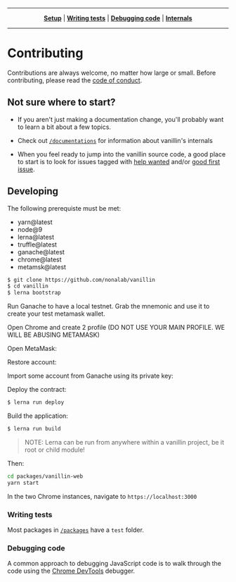 ----

<p align="center" class="toc">
   <strong><a href="#setup">Setup</a></strong>
   |
   <strong><a href="#writing-tests">Writing tests</a></strong>
   |
   <strong><a href="#debugging-code">Debugging code</a></strong>
   |
   <strong><a href="#internals">Internals</a></strong>
</p>

----


# Contributing

Contributions are always welcome, no matter how large or small. Before
contributing, please read the
[code of conduct](https://github.com/nonalab/vanillin/blob/master/documentation/CODE_OF_CONDUCT.md).

## Not sure where to start?

- If you aren't just making a documentation change, you'll probably want to learn a bit about a few topics.

- Check out [`/documentations`](https://github.com/nonalab/vanillin/tree/master/documentations) for information about vanillin's internals

- When you feel ready to jump into the vanillin source code, a good place to start is to look for issues tagged with [help wanted](https://github.com/nonalab/vanillin/labels/help%20wanted) and/or [good first issue](https://github.com/nonalab/vanillin/labels/good%20first%20issue).

## Developing

The following prerequiste must be met:
- yarn@latest
- node@9
- lerna@latest
- truffle@latest
- ganache@latest
- chrome@latest
- metamsk@latest

```sh
$ git clone https://github.com/nonalab/vanillin
$ cd vanillin
$ lerna bootstrap
```

Run Ganache to have a local testnet. Grab the mnemonic and use it to create your test metamask wallet.

Open Chrome and create 2 profile (DO NOT USE YOUR MAIN PROFILE. WE WILL BE ABUSING METAMASK)

Open MetaMask:

Restore account:

Import some account from Ganache using its private key:

Deploy the contract:

```sh
$ lerna run deploy
```

Build the application:

```sh
$ lerna run build
```

> NOTE: Lerna can be run from anywhere within a vanillin project, be it root or child module!

Then:

```sh
cd packages/vanillin-web
yarn start
```

In the two Chrome instances, navigate to `https://localhost:3000`

### Writing tests

Most packages in [`/packages`](https://github.com/nonalab/vanillin/tree/master/packages) have a `test` folder.

### Debugging code

A common approach to debugging JavaScript code is to walk through the code using the [Chrome DevTools](https://developers.google.com/web/tools/chrome-devtools/) debugger.
